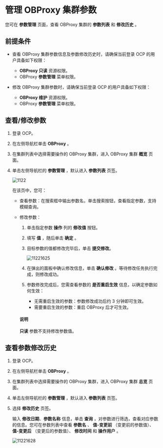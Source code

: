 # 管理 OBProxy 集群参数

您可在 **参数管理** 页面，查看 OBProxy 集群的 **参数列表** 和 **修改历史** 。

## 前提条件

* 查看 OBProxy 集群参数信息及参数修改历史时，请确保当前登录 OCP 的用户具备如下权限：

  * **OBProxy 只读** 资源权限。
  * OBProxy **参数管理** 菜单权限。

* 修改 OBProxy 集群参数时，请确保当前登录 OCP 的用户具备如下权限：

  * **OBProxy 维护** 资源权限。
  * OBProxy **参数管理** 菜单权限。

## 查看/修改参数

1. 登录 OCP。

2. 在左侧导航栏单击 **OBProxy** 。

3. 在集群列表中选择需要操作的 OBProxy 集群，进入 OBProxy 集群 **概览** 页面。

4. 单击左侧导航栏的 **参数管理** ，默认进入 **参数列表** 页签。

   ![1122](https://obbusiness-private.oss-cn-shanghai.aliyuncs.com/doc/img/ocp/403-cn/obproxy%E5%8F%82%E6%95%B0%E7%AE%A1%E7%90%86.png)

   在该页中，您可：
   * 查看参数：在搜索框中输出参数名，单击搜索按钮，查看指定参数，支持模糊查询。

   * 修改参数：

     1. 单击指定参数 **操作** 列的 **修改值** 按钮。

     2. 填写 **值** ，随后单击 **确定** 。

     3. 目标参数的值都修改完毕后，单击 **提交修改**。

        ![11221625](https://obbusiness-private.oss-cn-shanghai.aliyuncs.com/doc/img/ocp/403-cn/%E4%BF%AE%E6%94%B9%E5%8F%82%E6%95%B0.png)

     4. 在弹出的面板中确认修改信息，单击 **确认修改** 。等待修改任务执行完成，则修改成功。

     5. 参数修改完成后，您需查看参数的 **是否重启生效** 信息，以确定参数如何生效：

        * 无需重启生效的参数：参数修改成功后约 3 分钟即可生效。
        * 需要重启生效的参数：重启 OBProxy 后才可生效。

      <main id="notice" type='notice'>
      <h4>说明</h4>
      <p><b>只读</b> 参数不支持修改参数值。</p>
      </main>

## 查看参数修改历史

1. 登录 OCP。

2. 在左侧导航栏单击 **OBProxy** 。

3. 在集群列表中选择需要操作的 OBProxy 集群，进入 OBProxy 集群 **总览** 页面。

4. 单击左侧导航栏的 **参数管理** ，默认进入 **参数列表** 页签。

5. 选择 **修改历史** 页签。

   输入 **修改日期**、**参数名称** 信息，单击 **查询** ，对参数进行筛选，查看对应参数的信息。您可在参数列表中查看 **参数名** 、 **值-变更前** （变更前的参数值）、 **值-变更后** （变更后的参数值）、 **修改时间** 和 **操作用户** 。

   ![11221628](https://obbusiness-private.oss-cn-shanghai.aliyuncs.com/doc/img/ocp/403-cn/%E5%8F%82%E6%95%B0%E4%BF%AE%E6%94%B9%E5%8E%86%E5%8F%B2.png)
